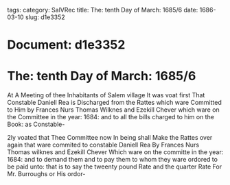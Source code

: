 tags: 
category: SalVRec
title: The: tenth Day of March: 1685/6
date: 1686-03-10
slug: d1e3352




# Document: d1e3352


# The: tenth Day of March: 1685/6

At A Meeting of thee Inhabitants of Salem village It was voat first That Constable Daniell Rea is Discharged from the Rattes which ware Committed to Him by Frances Nurs Thomas Wilknes and Ezekill Chever which ware on the Committee in the year: 1684: and to all the bills charged to him on the Book: as Constable-

2ly voated that Thee Committee now In being shall Make the Rattes over again that ware commited to constable Daniell Rea By Frances Nurs Thomas wilknes and Ezekill Chever Which ware on the committe in the year: 1684: and to demand them and to pay them to whom they ware ordored to be paid unto: that is to say the tweenty pound Rate and the quarter Rate For Mr. Burroughs or His ordor-
